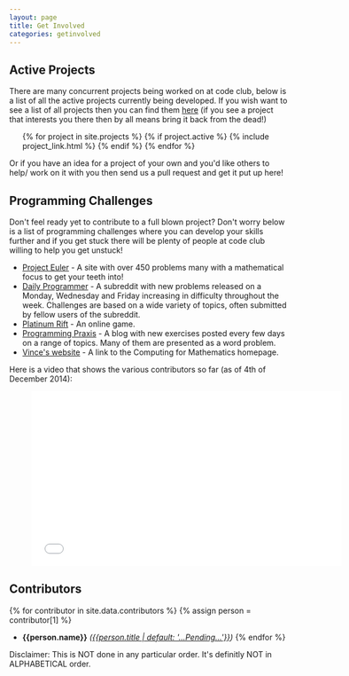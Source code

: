 ```yaml
---
layout: page
title: Get Involved
categories: getinvolved
---
```


## Active Projects

There are many concurrent projects being worked on at code club, below is a
list of all the active projects currently being developed. If you wish want to
see a list of all projects then you can find them [here](/projects/) (if you see
a project that interests you there then by all means bring it back from the
dead!)

<ul class="posts">
 {% for project in site.projects %}
  {% if project.active %}
    {% include project_link.html %}
  {% endif %}
{% endfor %}
</ul>

Or if you have an idea for a project of your own and you'd like others to help/
work on it with you then send us a pull request and get it put up here!

## Programming Challenges

Don't feel ready yet to contribute to a full blown project? Don't worry below is
a list of programming challenges where you can develop your skills further and
if you get stuck there will be plenty of people at code club willing to help you
get unstuck!

- [Project Euler](https://projecteuler.net) - A site with over 450 problems
  many with a mathematical focus to get your teeth into!
- [Daily Programmer](http://www.reddit.com/r/dailyprogrammer/) - A subreddit
  with new problems released on a Monday, Wednesday and Friday increasing in
  difficulty throughout the week. Challenges are based on a wide variety of
  topics, often submitted by fellow users of the subreddit.
- [Platinum Rift](http://www.codingame.com/home/platinum-rift) - An online game.
- [Programming Praxis](http://programmingpraxis.com/) - A blog with new
  exercises posted every few days on a range of topics.
  Many of them are presented as a word problem.
- [Vince's website](http://vknight.org/) - A link to the Computing for
  Mathematics homepage.


Here is a video that shows the various contributors so far (as of 4th of
December 2014):

<div class="video">
    <figure>
        <iframe width="560" height="315" align='middle' src="//www.youtube.com/embed/UdbXWZJSwnE" frameborder="0" allowfullscreen></iframe>
    </figure>
</div>

## Contributors

{% for contributor in site.data.contributors %}
{% assign person = contributor[1] %}
  - **{{person.name}}** *([{{person.title | default: '...Pending...'}}]({{person.github-page}}))*
{% endfor %}

<div class="disclaimer"> Disclaimer: This is NOT done in any particular order.
It's definitly NOT in ALPHABETICAL order. </div>
